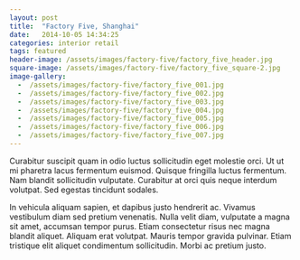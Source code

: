 ```yaml
---
layout: post
title:  "Factory Five, Shanghai"
date:   2014-10-05 14:34:25
categories: interior retail
tags: featured
header-image: /assets/images/factory-five/factory_five_header.jpg
square-image: /assets/images/factory-five/factory_five_square-2.jpg
image-gallery:
  -  /assets/images/factory-five/factory_five_001.jpg
  -  /assets/images/factory-five/factory_five_002.jpg
  -  /assets/images/factory-five/factory_five_003.jpg
  -  /assets/images/factory-five/factory_five_004.jpg
  -  /assets/images/factory-five/factory_five_005.jpg
  -  /assets/images/factory-five/factory_five_006.jpg
  -  /assets/images/factory-five/factory_five_007.jpg
---
```

Curabitur suscipit quam in odio luctus sollicitudin eget molestie orci. Ut ut mi pharetra lacus fermentum euismod. Quisque fringilla luctus fermentum. Nam blandit sollicitudin vulputate. Curabitur at orci quis neque interdum volutpat. Sed egestas tincidunt sodales.

In vehicula aliquam sapien, et dapibus justo hendrerit ac. Vivamus vestibulum diam sed pretium venenatis. Nulla velit diam, vulputate a magna sit amet, accumsan tempor purus. Etiam consectetur risus nec magna blandit aliquet. Aliquam erat volutpat. Mauris tempor gravida pulvinar. Etiam tristique elit aliquet condimentum sollicitudin. Morbi ac pretium justo.